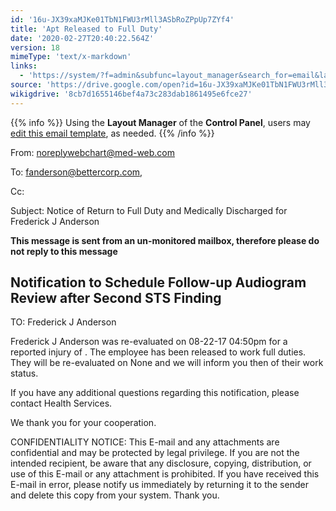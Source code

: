 ```yaml
---
id: '16u-JX39xaMJKe01TbN1FWU3rMll3ASbRoZPpUp7ZYf4'
title: 'Apt Released to Full Duty'
date: '2020-02-27T20:40:22.564Z'
version: 18
mimeType: 'text/x-markdown'
links:
  - 'https://system/?f=admin&subfunc=layout_manager&search_for=email&layout_search=Go&opp=edit&doc_type=ERELEASE&old_module=Email&old_name=Apt+Released+to+Full+Duty&active=0'
source: 'https://drive.google.com/open?id=16u-JX39xaMJKe01TbN1FWU3rMll3ASbRoZPpUp7ZYf4'
wikigdrive: '8cb7d1655146bef4a73c283dab1861495e6fce27'
---
```

{{% info %}}
Using the **Layout Manager** of the **Control Panel**, users may [edit this email template](https://system/?f=admin&subfunc=layout_manager&search_for=email&layout_search=Go&opp=edit&doc_type=ERELEASE&old_module=Email&old_name=Apt+Released+to+Full+Duty&active=0), as needed.
{{% /info %}}

From: noreplywebchart@med-web.com

To: fanderson@bettercorp.com,

Cc:

Subject: Notice of Return to Full Duty and Medically Discharged for Frederick J Anderson

****This message is sent from an un-monitored mailbox, therefore please do not reply to this message****

## Notification to Schedule Follow-up Audiogram Review after Second STS Finding

TO: Frederick J Anderson

Frederick J Anderson was re-evaluated on 08-22-17 04:50pm for a reported injury of . The employee has been released to work full duties. They will be re-evaluated on None and we will inform you then of their work status.

If you have any additional questions regarding this notification, please contact Health Services.

We thank you for your cooperation.

CONFIDENTIALITY NOTICE: This E-mail and any attachments are confidential and may be protected by legal privilege. If you are not the intended recipient, be aware that any disclosure, copying, distribution, or use of this E-mail or any attachment is prohibited. If you have received this E-mail in error, please notify us immediately by returning it to the sender and delete this copy from your system. Thank you.

